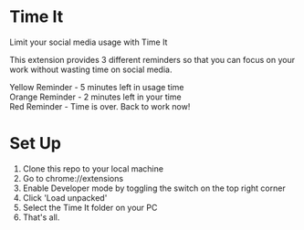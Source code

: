 # Time It

Limit your social media usage with Time It

This extension provides 3 different reminders so that you can focus on your work without wasting time on social media.

Yellow Reminder - 5 minutes left in usage time  
Orange Reminder - 2 minutes left in your time  
Red Reminder - Time is over. Back to work now!

# Set Up

1. Clone this repo to your local machine
2. Go to chrome://extensions
3. Enable Developer mode by toggling the switch on the top right corner
4. Click 'Load unpacked'
5. Select the Time It folder on your PC
6. That's all. 
